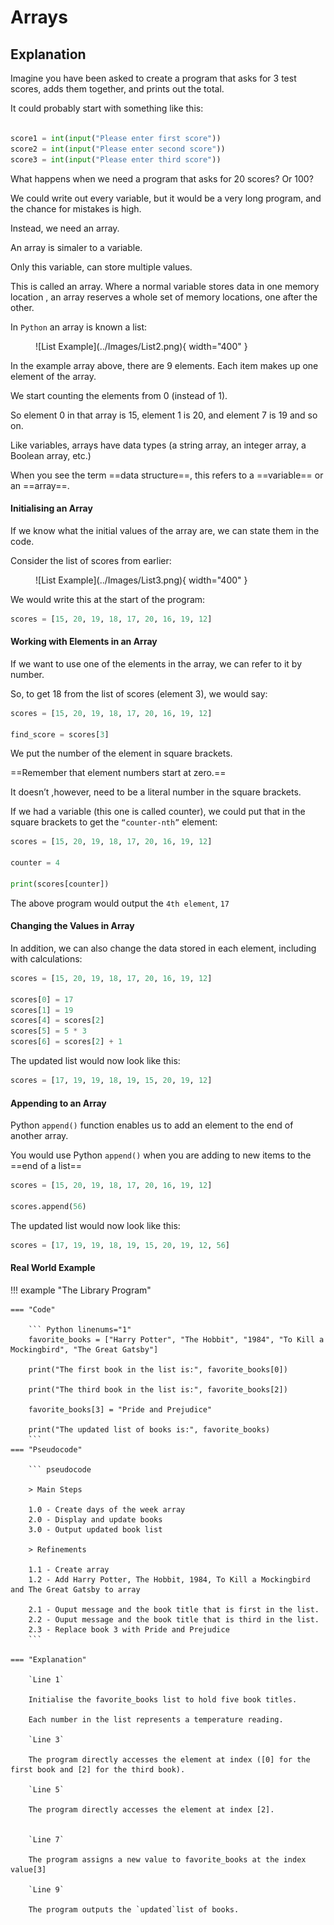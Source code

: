 # Arrays

## Explanation

Imagine you have been asked to create a program that asks for 3 test scores, adds them together, and prints out the total.

It could probably start with something like this:

``` python linenums="1"

score1 = int(input("Please enter first score"))
score2 = int(input("Please enter second score"))
score3 = int(input("Please enter third score"))
```

What happens when we need a program that asks for 20 scores? Or 100? 

We could write out every variable, but it would be a very long program, and the chance for mistakes is high. 

Instead, we need an array.

An array is simaler to a variable. 

Only this variable, can store multiple values. 

This is called an array. Where a normal variable stores data in one memory location , an array reserves a whole set of memory locations, one after the other. 

In `Python` an array is known a list:

<figure markdown="span">
    ![List Example](../Images/List2.png){ width="400" }
</figure>

In the example array above, there are 9 elements. Each item makes up one element of the array. 

We start counting the elements from 0 (instead of 1). 

So element 0 in that array is 15, element 1 is 20, and element 7 is 19 and so on.

Like variables, arrays have data types (a string array, an integer array, a Boolean array, etc.)

When you see the term ==data structure==, this refers to a ==variable== or an ==array==.

#### Initialising an Array

If we know what the initial values of the array are, we can state them in the code. 

Consider the list of  scores from earlier:

<figure markdown="span">
    ![List Example](../Images/List3.png){ width="400" }
</figure>

We would write this at the start of the program:

```python linenums="1"
scores = [15, 20, 19, 18, 17, 20, 16, 19, 12]
```

#### Working with Elements in an Array

If we want to use one of the elements in the array, we can refer to it by number.

So, to get 18 from the list of scores (element 3), we would say:

```python linenums="1"
scores = [15, 20, 19, 18, 17, 20, 16, 19, 12]

find_score = scores[3]
```
We put the number of the element in square brackets. 

==Remember that element numbers start at zero.==

It doesn’t ,however, need to be a literal number in the square brackets. 

If we had a variable (this one is called counter), we could put that in the square brackets to get the `“counter-nth”` element:

```python linenums="1"
scores = [15, 20, 19, 18, 17, 20, 16, 19, 12]

counter = 4

print(scores[counter])
```

The above program would output the `4th element`, `17`

#### Changing the Values in Array

In addition, we can also change the data stored in each element, including with calculations:

```python linenums="1"
scores = [15, 20, 19, 18, 17, 20, 16, 19, 12]

scores[0] = 17
scores[1] = 19
scores[4] = scores[2]
scores[5] = 5 * 3
scores[6] = scores[2] + 1
```

The updated list would now look like this:

```python linenums="1"
scores = [17, 19, 19, 18, 19, 15, 20, 19, 12]
```

#### Appending to an Array

Python `append()` function enables us to add an element to the end of another array. 

You would use Python `append()` when you are adding to new items to the ==end of a list==


```python linenums="1"
scores = [15, 20, 19, 18, 17, 20, 16, 19, 12]

scores.append(56)
```

The updated list would now look like this:

```python linenums="1"
scores = [17, 19, 19, 18, 19, 15, 20, 19, 12, 56]
```

#### Real World Example

!!! example "The Library Program"

    === "Code"

        ``` Python linenums="1"
        favorite_books = ["Harry Potter", "The Hobbit", "1984", "To Kill a Mockingbird", "The Great Gatsby"]

        print("The first book in the list is:", favorite_books[0])

        print("The third book in the list is:", favorite_books[2])

        favorite_books[3] = "Pride and Prejudice"

        print("The updated list of books is:", favorite_books)
        ```
    === "Pseudocode"

        ``` pseudocode 
        
        > Main Steps
        
        1.0 - Create days of the week array
        2.0 - Display and update books
        3.0 - Output updated book list

        > Refinements

        1.1 - Create array
        1.2 - Add Harry Potter, The Hobbit, 1984, To Kill a Mockingbird and The Great Gatsby to array

        2.1 - Ouput message and the book title that is first in the list.
        2.2 - Ouput message and the book title that is third in the list.
        2.3 - Replace book 3 with Pride and Prejudice
        ```

    === "Explanation"

        `Line 1`

        Initialise the favorite_books list to hold five book titles. 
        
        Each number in the list represents a temperature reading.

        `Line 3`

        The program directly accesses the element at index ([0] for the first book and [2] for the third book). 

        `Line 5`

        The program directly accesses the element at index [2].
        
        
        `Line 7`

        The program assigns a new value to favorite_books at the index value[3]

        `Line 9` 

        The program outputs the `updated`list of books.